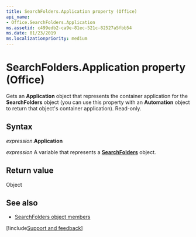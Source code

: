 ```yaml
---
title: SearchFolders.Application property (Office)
api_name:
- Office.SearchFolders.Application
ms.assetid: c499edb2-ca9e-81ec-521c-82527a5fbb54
ms.date: 01/23/2019
ms.localizationpriority: medium
---
```



# SearchFolders.Application property (Office)

Gets an **Application** object that represents the container application for the **SearchFolders** object (you can use this property with an **Automation** object to return that object's container application). Read-only.


## Syntax

_expression_.**Application**

_expression_ A variable that represents a **[SearchFolders](Office.SearchFolders.md)** object.


## Return value

Object


## See also

- [SearchFolders object members](overview/Library-Reference/searchfolders-members-office.md)



[!include[Support and feedback](~/includes/feedback-boilerplate.md)]